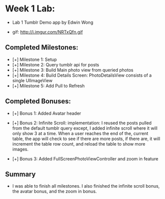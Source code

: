 # Week 1 Lab:

* Lab 1 Tumblr Demo app by Edwin Wong

* gif: http://i.imgur.com/NRTxQfn.gif

## Completed Milestones:
* [+] Milestone 1: Setup
* [+] Milestone 2: Query tumblr api for posts
* [+] Milestone 3: Build Main photo view from queried photos
* [+] Milestone 4: Build Details Screen: PhotoDetailsView consists of a single UIImageView
* [+] Milestone 5: Add Pull to Refresh

## Completed Bonuses:
* [+] Bonus 1: Added Avatar header
* [+] Bonus 2: Infinite Scroll:
	implementation: I reused the posts pulled from the default tumblr query
			except, I added infinite scroll where it will only
			show 3 at a time. When a user reaches the end of the,
			current table, the app will check to see if there are
			more posts, if there are, it will increment the table
			row count, and reload the table to show more images.
				
* [+] Bonus 3: Added FullScreenPhotoViewController and zoom in feature


## Summary
* I was able to finish all milestones. I also finished the infinite scroll bonus, the avatar bonus, and the zoom in bonus.

